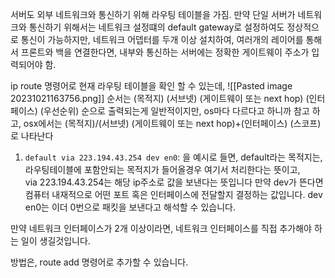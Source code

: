 서버도 외부 네트워크와 통신하기 위해 라우팅 테이블을 가짐.
만약 단일 서버가 네트워크와 통신하기 위해서는 네트워크 설정떄의 default gateway로 설정하여도 정상적으로 통신이 가능하지만, 네트워크 어뎁터를 두개 이상 설치하여, 여러개의 레이어를 통해서 프론트와 백을 연결한다면, 내부와 통신하는 서버에는 정확한 게이트웨이 주소가 입력되어야 함.


ip route 명령어로 현재  라우팅 테이블을 확인 할 수 있는데, 
![[Pasted image 20231021163756.png]]
순서는 (목적지) (서브넷) (게이트웨이 또는 next hop) (인터페이스) (우선순위) 순으로 출력되는게 일반적이지만, os마다 다르다고 하니까 참고 하고,
osx에서는 (목적지)/(서브넷) (게이트웨이 또는 next hop)+(인터페이스) (스코프)로 나타난다


1. `default via 223.194.43.254 dev en0`:
을 예시로 들면, default라는 목적지는, 라우팅테이블에 포함안되는 목적지가 들어올경우 여기서 처리한다는 뜻이고,  
via 223.194.43.254는 해당 ip주소로 값을 보낸다는 뜻입니다
만약 dev가 뜬다면 컴퓨터 내재적으로 어떤 포트 혹은 인터페이스에 전달할지 결정하는 값입니다.
dev en0는 이더 0번으로 패킷을 보낸다고 해석할 수 있습니다.


만약 네트워크 인터페이스가 2개 이상이라면, 네트워크 인터페이스를 직접 추가해야 하는 일이 생길것입니다.

방법은,
 route add  명령어로 추가할 수 있습니다. 
 

